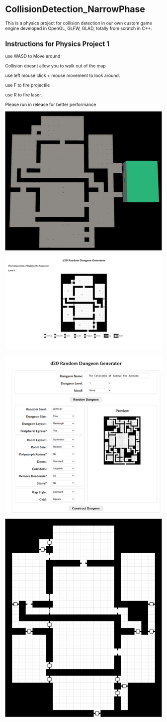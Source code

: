 # CollisionDetection_NarrowPhase
This is a physics project for collision detection in our own custom game engine developed in OpenGL, GLFW, GLAD, totally from scratch in C++.

## Instructions for Physics Project 1 

use WASD to Move around

Collision doesnt allow you to walk out of the map

use left mouse click + mouse movement to look around.

use F to fire projectile 

use R to fire laser.

Please run in release for better performance

![Alt text](GameMapTopView.jpg)

![Alt text](GeneratedMapDetails.png)

![Alt text](MapGeneratorDetails.png)

![Alt text](The_Catacombs_of_Baddya_the_Awesome_01.png)

